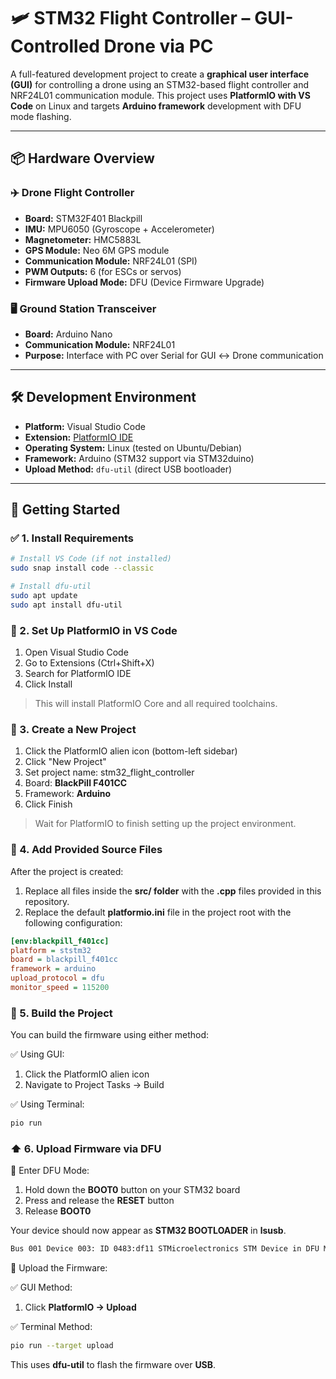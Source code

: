 # 🛩️ STM32 Flight Controller – GUI-Controlled Drone via PC

A full-featured development project to create a **graphical user interface (GUI)** for controlling a drone using an STM32-based flight controller and NRF24L01 communication module. This project uses **PlatformIO with VS Code** on Linux and targets **Arduino framework** development with DFU mode flashing.

---

## 📦 Hardware Overview

### ✈️ Drone Flight Controller
- **Board:** STM32F401 Blackpill
- **IMU:** MPU6050 (Gyroscope + Accelerometer)
- **Magnetometer:** HMC5883L
- **GPS Module:** Neo 6M GPS module
- **Communication Module:** NRF24L01 (SPI)
- **PWM Outputs:** 6 (for ESCs or servos)
- **Firmware Upload Mode:** DFU (Device Firmware Upgrade)

### 🖥️ Ground Station Transceiver
- **Board:** Arduino Nano
- **Communication Module:** NRF24L01
- **Purpose:** Interface with PC over Serial for GUI ↔️ Drone communication

---

## 🛠️ Development Environment

- **Platform:** Visual Studio Code
- **Extension:** [PlatformIO IDE](https://platformio.org/install/ide?install=vscode)
- **Operating System:** Linux (tested on Ubuntu/Debian)
- **Framework:** Arduino (STM32 support via STM32duino)
- **Upload Method:** `dfu-util` (direct USB bootloader)

---

## 🚀 Getting Started

### ✅ 1. Install Requirements

```bash
# Install VS Code (if not installed)
sudo snap install code --classic

# Install dfu-util
sudo apt update
sudo apt install dfu-util
```

### 🧩 2. Set Up PlatformIO in VS Code
1. Open Visual Studio Code
2. Go to Extensions (Ctrl+Shift+X)
3. Search for PlatformIO IDE
4. Click Install

> This will install PlatformIO Core and all required toolchains.

### 📁 3. Create a New Project
1. Click the PlatformIO alien icon (bottom-left sidebar)
2. Click "New Project"
3. Set project name: stm32_flight_controller
4. Board: **BlackPill F401CC**
5. Framework: **Arduino**
6. Click Finish

> Wait for PlatformIO to finish setting up the project environment.

### 📄 4. Add Provided Source Files
After the project is created:
1. Replace all files inside the **src/ folder** with the **.cpp** files provided in this repository.
2. Replace the default **platformio.ini** file in the project root with the following configuration:

```ini
[env:blackpill_f401cc]
platform = ststm32
board = blackpill_f401cc
framework = arduino
upload_protocol = dfu
monitor_speed = 115200
```

### 🔧 5. Build the Project
You can build the firmware using either method:

✅ Using GUI:
1. Click the PlatformIO alien icon
2. Navigate to Project Tasks → Build

✅ Using Terminal:
```bash
pio run
```

### ⬆️ 6. Upload Firmware via DFU
🧷 Enter DFU Mode:
1. Hold down the **BOOT0** button on your STM32 board
2. Press and release the **RESET** button
3. Release **BOOT0**

Your device should now appear as **STM32 BOOTLOADER** in **lsusb**.
```bash
Bus 001 Device 003: ID 0483:df11 STMicroelectronics STM Device in DFU Mode.
```
🚀 Upload the Firmware:

✅ GUI Method:
1. Click **PlatformIO → Upload**

✅ Terminal Method:
```bash
pio run --target upload
```
This uses **dfu-util** to flash the firmware over **USB**.


